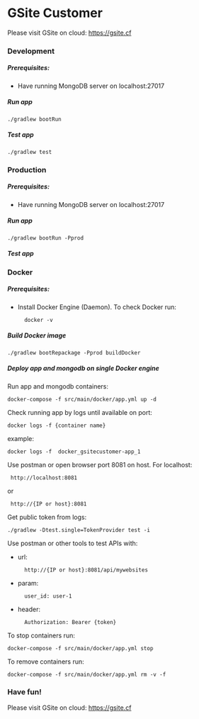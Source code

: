 # GSite Customer
Please visit GSite on cloud: https://gsite.cf

### Development
##### Prerequisites:
- Have running MongoDB server on localhost:27017

##### Run app
    
    ./gradlew bootRun

##### Test app

    ./gradlew test
    
### Production
##### Prerequisites:
- Have running MongoDB server on localhost:27017

##### Run app
    
    ./gradlew bootRun -Pprod

##### Test app


### Docker
##### Prerequisites:
- Install Docker Engine (Daemon). To check Docker run:
    
        docker -v
        
##### Build Docker image
      
    ./gradlew bootRepackage -Pprod buildDocker
        
##### Deploy app and mongodb on single Docker engine
Run app and mongodb containers:

    docker-compose -f src/main/docker/app.yml up -d

Check running app by logs until available on port:
    
    docker logs -f {container name} 
example:

    docker logs -f  docker_gsitecustomer-app_1
Use postman or open browser port 8081 on host. For localhost:
     
     http://localhost:8081
or 
   
     http://{IP or host}:8081

Get public token from logs:
    
    ./gradlew -Dtest.single=TokenProvider test -i

Use postman or other tools to test APIs with:
- url: 
    
        http://{IP or host}:8081/api/mywebsites
- param:
        
        user_id: user-1
- header:
        
        Authorization: Bearer {token}


To stop containers run:

    docker-compose -f src/main/docker/app.yml stop
    
To remove containers run:

    docker-compose -f src/main/docker/app.yml rm -v -f   
    
### Have fun!    
Please visit GSite on cloud: https://gsite.cf
